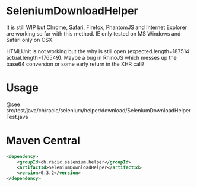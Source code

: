 SeleniumDownloadHelper
======================

It is still WIP but Chrome, Safari, Firefox, PhantomJS and Internet Explorer are working so far with this method.
IE only tested on MS Windows and Safari only on OSX.

HTMLUnit is not working but the why is still open (expected.length=187514 actual.length=176549).
Maybe a bug in RhinoJS which messes up the base64 conversion or some early return in the XHR call?

Usage
=============
@see src/test/java/ch/racic/selenium/helper/download/SeleniumDownloadHelperTest.java

Maven Central
=============
```xml
<dependency>
    <groupId>ch.racic.selenium.helper</groupId>
    <artifactId>SeleniumDownloadHelper</artifactId>
    <version>0.3.2</version>
</dependency>
```

